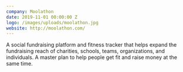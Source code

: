```yaml
---
company: Moolathon
date: 2019-11-01 00:00:00 Z
logo: /images/uploads/moolathon.jpg
website: http://moolathon.com/
---
```

A social fundraising platform and fitness tracker that helps expand the fundraising reach of charities, schools, teams, organizations, and individuals. A master plan to help people get fit and raise money at the same time.